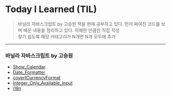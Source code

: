 
# Today I Learned (TIL)
>바닐라 자바스크립트 by 고승원 책을 현재 공부하고 있다.
>먼저 짜여진 코드를 보며 배운 내용을 정리하고 있다.
>이해한 만큼만 직접 작성  
>찾기 쉽도록 해당 카테고리가 N개면 N개 모두에 추가

----------------------------------------------------------------------------------------------------------------------
### 바닐라 자바스크립트 by 고승원
* [Show_Calendar](https://github.com/hyebinyu1110/TIL/blob/main/Vanila_JavaScript/Show_Calendar.md)
* [Date_Formatter](https://github.com/hyebinyu1110/TIL/blob/main/Vanila_JavaScript/Date_Formatter.md)
* [covertCurrencyFormat](https://github.com/hyebinyu1110/TIL/blob/main/Vanila_JavaScript/covertCurrencyFormat.md)
* [Integer_Only_Available_Input](https://github.com/hyebinyu1110/TIL/blob/main/Vanila_JavaScript/Integer_Only_Available_Input_Field.md)
* [i18n](https://github.com/hyebinyu1110/TIL/blob/main/Vanila_JavaScript/%EB%8B%A4%EA%B5%AD%EC%96%B4(i18n).md)

